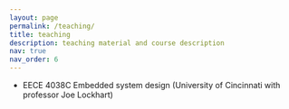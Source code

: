 ```yaml
---
layout: page
permalink: /teaching/
title: teaching
description: teaching material and course description
nav: true
nav_order: 6
---
```


- EECE 4038C Embedded system design (University of Cincinnati with professor Joe Lockhart)
